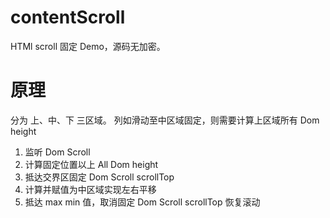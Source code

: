 # contentScroll

HTMl scroll 固定 Demo，源码无加密。

# 原理

分为 上、中、下 三区域。
列如滑动至中区域固定，则需要计算上区域所有 Dom height

1. 监听 Dom Scroll
2. 计算固定位置以上 All Dom height
3. 抵达交界区固定 Dom Scroll scrollTop
4. 计算并赋值为中区域实现左右平移
5. 抵达 max min 值，取消固定 Dom Scroll scrollTop 恢复滚动
